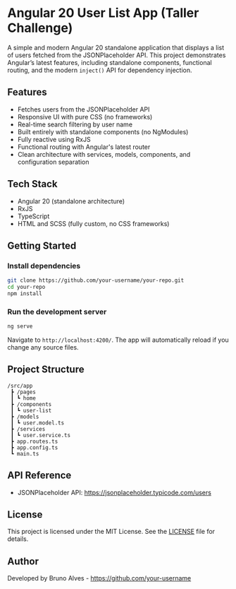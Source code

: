 # Angular 20 User List App (Taller Challenge)

A simple and modern Angular 20 standalone application that displays a list of users fetched from the JSONPlaceholder API. This project demonstrates Angular’s latest features, including standalone components, functional routing, and the modern `inject()` API for dependency injection.

## Features

- Fetches users from the JSONPlaceholder API
- Responsive UI with pure CSS (no frameworks)
- Real-time search filtering by user name
- Built entirely with standalone components (no NgModules)
- Fully reactive using RxJS
- Functional routing with Angular's latest router
- Clean architecture with services, models, components, and configuration separation

## Tech Stack

- Angular 20 (standalone architecture)
- RxJS
- TypeScript
- HTML and SCSS (fully custom, no CSS frameworks)

## Getting Started

### Install dependencies

```bash
git clone https://github.com/your-username/your-repo.git
cd your-repo
npm install
```

### Run the development server

```bash
ng serve
```

Navigate to `http://localhost:4200/`. The app will automatically reload if you change any source files.

## Project Structure

```
/src/app
 ┣ /pages
 ┃ ┗ home  
 ┣ /components
 ┃ ┗ user-list
 ┣ /models
 ┃ ┗ user.model.ts
 ┣ /services
 ┃ ┗ user.service.ts
 ┣ app.routes.ts
 ┣ app.config.ts
 ┗ main.ts
```

## API Reference

- JSONPlaceholder API: https://jsonplaceholder.typicode.com/users

## License

This project is licensed under the MIT License. See the [LICENSE](./LICENSE) file for details.

## Author

Developed by Bruno Alves - https://github.com/your-username
